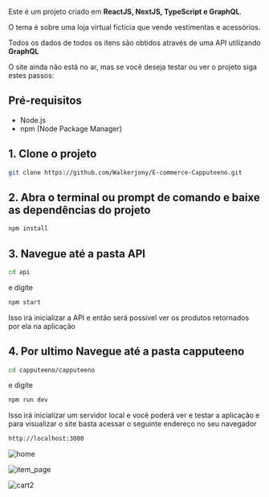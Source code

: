 Este é um projeto criado em **ReactJS, NextJS, TypeScript e GraphQL**. 

O tema é sobre uma loja virtual fictícia que vende vestimentas e acessórios.

Todos os dados de todos os itens são obtidos através de uma API utilizando **GraphQL**

O site ainda não está no ar, mas se você deseja testar ou ver o projeto siga estes passos:

## Pré-requisitos

- Node.js
- npm (Node Package Manager)

## 1. Clone o projeto 

  ```bash
  git clone https://github.com/Walkerjony/E-commerce-Capputeeno.git
```
## 2. Abra o terminal ou prompt de comando e baixe as dependências do projeto

  ```bash
  npm install
  ```

## 3. Navegue até a pasta API

  ```bash
  cd api
```

e digite

  ```bash
  npm start
```
Isso irá inicializar a API e então será possível ver os produtos retornados por ela na aplicação

## 4. Por ultimo Navegue até a pasta capputeeno
  ```bash
  cd capputeeno/capputeeno
```

e digite

  ```bash
npm run dev
```
Isso irá inicializar um servidor local e você poderá ver e testar a aplicação e para visualizar o site basta acessar o seguinte endereço no seu navegador 
  ```bash
http://localhost:3000
```

![home](https://github.com/Walkerjony/E-commerce-Capputeeno/assets/55608271/df5bcb77-4ef6-40be-a4c9-5bcfcd88191f)

![item_page](https://github.com/Walkerjony/E-commerce-Capputeeno/assets/55608271/af01e8f2-3f17-43e0-9da0-c20f384ecd4f)

![cart2](https://github.com/Walkerjony/E-commerce-Capputeeno/assets/55608271/61b88833-d3fd-4d89-9dde-af5e8b4bea90)
